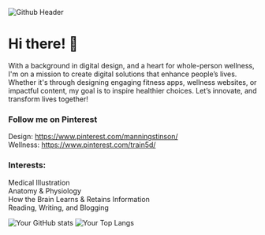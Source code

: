 ![Github Header](https://github.com/manningstinson/manningstinson/assets/104523090/93d6c665-d861-4db4-858e-1d1f52a5fdf2)

# Hi there! 👋
With a background in digital design, and a heart for whole-person wellness, I'm on a mission to create digital solutions that enhance people’s lives. Whether it's through designing engaging fitness apps, wellness websites, or impactful content, my goal is to inspire healthier choices. Let’s innovate, and transform lives together! 

### Follow me on Pinterest
Design: https://www.pinterest.com/manningstinson/ <br>
Wellness: https://www.pinterest.com/train5d/

### Interests:
Medical Illustration <br>
Anatomy & Physiology <br>
How the Brain Learns & Retains Information <br>
Reading, Writing, and Blogging

![Your GitHub stats](https://github-readme-stats.vercel.app/api?username=manningstinson&show_icons=true)
![Your Top Langs](https://github-readme-stats.vercel.app/api/top-langs/?username=manningstinson&layout=compact)



<!--
**manningstinson/manningstinson** is a ✨ _special_ ✨ repository because its `README.md` (this file) appears on your GitHub profile.

Here are some ideas to get you started:

- 🔭 I’m currently working on ...
- 🌱 I’m currently learning ...
- 👯 I’m looking to collaborate on ...
- 🤔 I’m looking for help with ...
- 💬 Ask me about ...
- 📫 How to reach me: ...
- 😄 Pronouns: ...
- ⚡ Fun fact: ...
-->
